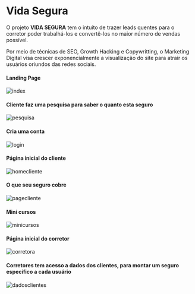 # Vida Segura


O projeto **VIDA SEGURA** tem o intuito de trazer leads quentes para o corretor poder trabalhá-los e convertê-los no maior número de vendas possível.

Por meio de técnicas de SEO, Growth Hacking e Copywritting, o Marketing Digital visa crescer exponencialmente a visualização do site para atrair os usuários oriundos das redes sociais.

#### Landing Page

![index](https://user-images.githubusercontent.com/40548641/79706892-1d336e00-8291-11ea-862d-07e7603deb5e.png)

#### Cliente faz uma pesquisa para saber o quanto esta seguro


![pesquisa](https://user-images.githubusercontent.com/40548641/79706921-350af200-8291-11ea-8a0e-cae98e239581.png)


#### Cria uma conta

![login](https://user-images.githubusercontent.com/40548641/79706852-ff660900-8290-11ea-8480-f6d39f51a0d0.png)

#### Página inicial do cliente

![homecliente](https://user-images.githubusercontent.com/40548641/79706928-39cfa600-8291-11ea-8956-b74fdc56f01d.png)

#### O que seu seguro cobre

![pagecliente](https://user-images.githubusercontent.com/40548641/79706913-2f151100-8291-11ea-8796-abbd32e0035e.png)

#### Mini cursos

![minicursos](https://user-images.githubusercontent.com/40548641/79706907-2ae8f380-8291-11ea-829f-d326a8365bf0.png)

#### Página inicial do corretor

![corretora](https://user-images.githubusercontent.com/40548641/79706941-43590e00-8291-11ea-8408-ecd173ff622f.png)

#### Corretores tem acesso a dados dos clientes, para montar um seguro especifico a cada usuário

![dadosclientes](https://user-images.githubusercontent.com/40548641/79706933-3d632d00-8291-11ea-8a5e-bd9892ea75e7.png)